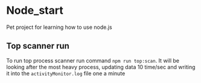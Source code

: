 # Node_start

Pet project for learning how to use node.js

## Top scanner run

To run top process scanner run command `npm run top:scan`.
It will be looking after the most heavy process, updating data 10 time/sec and writing it into the `activityMonitor.log` file one a minute